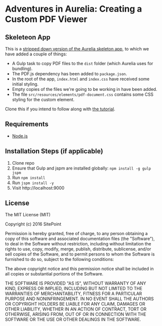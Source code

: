 # Adventures in Aurelia: Creating a Custom PDF Viewer

## Skeleteon App

This is a [stripped down version of the Aurelia skeleton app](https://github.com/sitepoint-editors/aurelia-pdfjs/tree/skeleton/), to which we have added a couple of things:

- A Gulp task to copy PDF files to the `dist` folder (which Aurelia uses for bundling).
- The PDF.js dependency has been added to `package.json`.
- In the root of the app, `index.html` and `index.css` have received some initial styling.
- Empty copies of the files we're going to be working in have been added.
- The file `src/resources/elements/pdf-document.css` contains some CSS styling for the custom element.

Clone this if you intend to follow along with [the tutorial](https://www.sitepoint.com/aurelia-custom-pdf-viewer-component).

## Requirements

* [Node.js](http://nodejs.org/)

## Installation Steps (if applicable)

1. Clone repo
2. Ensure that Gulp and jspm are installed globally: `npm install -g gulp jspm`
2. Run `npm install`
3. Run `jspm install -y`
4. Visit http://localhost:9000

## License

The MIT License (MIT)

Copyright (c) 2016 SitePoint

Permission is hereby granted, free of charge, to any person obtaining a copy of this software and associated documentation files (the "Software"), to deal in the Software without restriction, including without limitation the rights to use, copy, modify, merge, publish, distribute, sublicense, and/or sell copies of the Software, and to permit persons to whom the Software is furnished to do so, subject to the following conditions:

The above copyright notice and this permission notice shall be included in all copies or substantial portions of the Software.

THE SOFTWARE IS PROVIDED "AS IS", WITHOUT WARRANTY OF ANY KIND, EXPRESS OR IMPLIED, INCLUDING BUT NOT LIMITED TO THE WARRANTIES OF MERCHANTABILITY, FITNESS FOR A PARTICULAR PURPOSE AND NONINFRINGEMENT. IN NO EVENT SHALL THE AUTHORS OR COPYRIGHT HOLDERS BE LIABLE FOR ANY CLAIM, DAMAGES OR OTHER LIABILITY, WHETHER IN AN ACTION OF CONTRACT, TORT OR OTHERWISE, ARISING FROM, OUT OF OR IN CONNECTION WITH THE SOFTWARE OR THE USE OR OTHER DEALINGS IN THE SOFTWARE.
